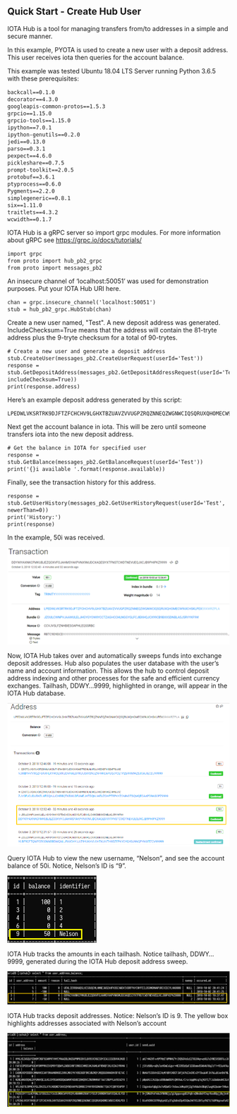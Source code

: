 ## Quick Start - Create Hub User

IOTA Hub is a tool for managing transfers from/to addresses in a simple and secure manner.  

In this example, PYOTA is used to create a new user with a deposit address.  This user receives iota then queries for the account balance.

This example was tested Ubuntu 18.04 LTS Server running Python 3.6.5 with these prerequisites:
```
backcall==0.1.0
decorator==4.3.0
googleapis-common-protos==1.5.3
grpcio==1.15.0
grpcio-tools==1.15.0
ipython==7.0.1
ipython-genutils==0.2.0
jedi==0.13.0
parso==0.3.1
pexpect==4.6.0
pickleshare==0.7.5
prompt-toolkit==2.0.5
protobuf==3.6.1
ptyprocess==0.6.0
Pygments==2.2.0
simplegeneric==0.8.1
six==1.11.0
traitlets==4.3.2
wcwidth==0.1.7
```

IOTA Hub is a gRPC server so import grpc modules.  For more information about gRPC see https://grpc.io/docs/tutorials/  
```
import grpc
from proto import hub_pb2_grpc
from proto import messages_pb2
```

An insecure channel of ‘localhost:50051’ was used for demonstration purposes.  Put your IOTA Hub URI here.

```
chan = grpc.insecure_channel('localhost:50051')
stub = hub_pb2_grpc.HubStub(chan)
```

Create a new user named, "Test".  A new deposit address was generated.  IncludeChecksum=True means that the address will contain the 81-tryte address plus the 9-tryte checksum for a total of 90-trytes.  

```
# Create a new user and generate a deposit address
stub.CreateUser(messages_pb2.CreateUserRequest(userId='Test'))
response = stub.GetDepositAddress(messages_pb2.GetDepositAddressRequest(userId='Test', includeChecksum=True))
print(response.address)
```

Here’s an example deposit address generated by this script:

```
LPEDWLVKSRTRK9DJFTZFCHCHV9LGHXTBZUAVZVVUGPZRQZNNEQZWGNWCIQSQRUXQHOMECW9UICHSKLPEX

```
Next get the account balance in iota.  This will be zero until someone transfers iota into the new deposit address.

```
# Get the balance in IOTA for specified user
response = stub.GetBalance(messages_pb2.GetBalanceRequest(userId='Test'))
print('{}i available '.format(response.available))
```
Finally, see the transaction history for this address.
```
response = stub.GetUserHistory(messages_pb2.GetUserHistoryRequest(userId='Test', newerThan=0))
print('History:')
print(response)
```

In the example, 50i was received.

![Screen capture confirming that 50i was received as described in the text](images/ddwiy.png?raw=true)


Now, IOTA Hub takes over and automatically sweeps funds into exchange deposit addresses.  Hub also populates the user database with the user’s name and account information.  This allows the hub to control deposit address indexing and other processes for the safe and efficient currency exchanges.  Tailhash, DDWY…9999, highlighted in orange, will appear in the IOTA Hub database.

![Screen capture confirming the tailhash as described in the text](images/lpedw.png?raw=true)

Query IOTA Hub to view the new username, “Nelson”, and see the account balance of 50i.  Notice, Nelson’s ID is “9”.

![Screen capture confirming that Nelson's ID is 9 as described in the text](images/Nelsonsmall.png?raw=true)
 
IOTA Hub tracks the amounts in each tailhash.  Notice tailhash, DDWY…9999, generated during the IOTA Hub deposit address sweep.

![Screen capture confirming the tailhash  as described in the text](images/Nelsonlarge.png?raw=true)

IOTA Hub tracks deposit addresses.  Notice:  Nelson’s ID is 9.  The yellow box highlights addresses associated with Nelson’s account

![Screen captur confirming that Nelson's ID is 9  as described in the text](images/Nelsonhuge.png?raw=true)

